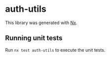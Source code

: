 # auth-utils

This library was generated with [Nx](https://nx.dev).

## Running unit tests

Run `nx test auth-utils` to execute the unit tests.
